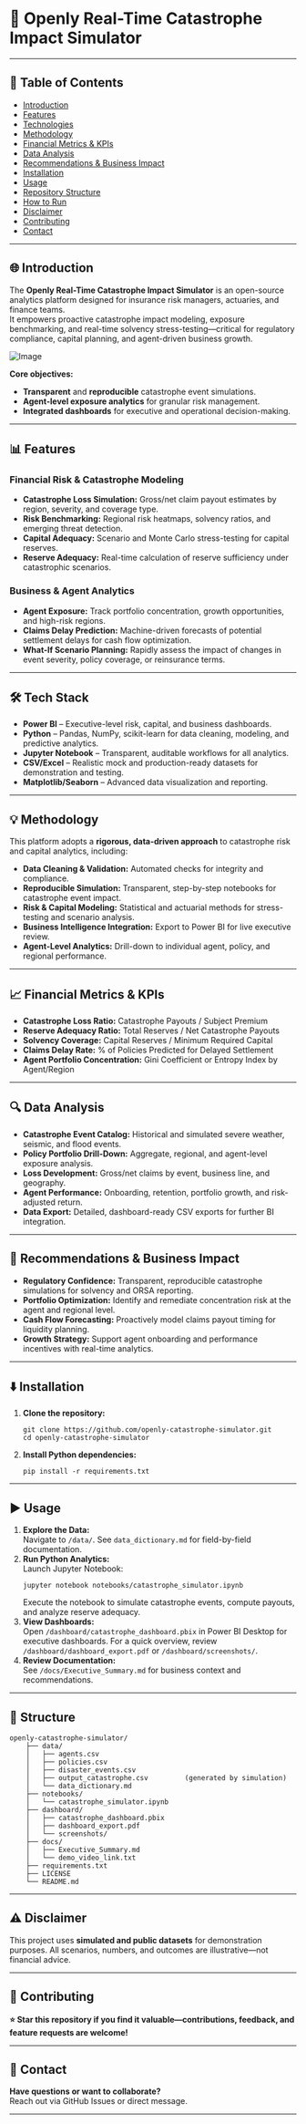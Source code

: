 # 🏦 Openly Real-Time Catastrophe Impact Simulator

---

## 📖 Table of Contents

- [Introduction](#-introduction)
- [Features](#-features)
- [Technologies](#-tech-stack)
- [Methodology](#-methodology)
- [Financial Metrics & KPIs](#-financial-metrics--kpis)
- [Data Analysis](#-data-analysis)
- [Recommendations & Business Impact](#-recommendations--business-impact)
- [Installation](#-installation)
- [Usage](#-usage)
- [Repository Structure](#-structure)
- [How to Run](#-how-to-run)
- [Disclaimer](#-disclaimer)
- [Contributing](#-contributing)
- [Contact](#-contact)

---

## 🌐 Introduction

The **Openly Real-Time Catastrophe Impact Simulator** is an open-source analytics platform designed for insurance risk managers, actuaries, and finance teams.  
It empowers proactive catastrophe impact modeling, exposure benchmarking, and real-time solvency stress-testing—critical for regulatory compliance, capital planning, and agent-driven business growth.

![Image](https://github.com/user-attachments/assets/1b28b200-4c3d-4819-a34d-ce3e851fe4cc)

**Core objectives:**
- **Transparent** and **reproducible** catastrophe event simulations.
- **Agent-level exposure analytics** for granular risk management.
- **Integrated dashboards** for executive and operational decision-making.

---

## 📊 Features

### Financial Risk & Catastrophe Modeling
- **Catastrophe Loss Simulation:** Gross/net claim payout estimates by region, severity, and coverage type.
- **Risk Benchmarking:** Regional risk heatmaps, solvency ratios, and emerging threat detection.
- **Capital Adequacy:** Scenario and Monte Carlo stress-testing for capital reserves.
- **Reserve Adequacy:** Real-time calculation of reserve sufficiency under catastrophic scenarios.

### Business & Agent Analytics
- **Agent Exposure:** Track portfolio concentration, growth opportunities, and high-risk regions.
- **Claims Delay Prediction:** Machine-driven forecasts of potential settlement delays for cash flow optimization.
- **What-If Scenario Planning:** Rapidly assess the impact of changes in event severity, policy coverage, or reinsurance terms.

---

## 🛠 Tech Stack

- **Power BI** – Executive-level risk, capital, and business dashboards.
- **Python** – Pandas, NumPy, scikit-learn for data cleaning, modeling, and predictive analytics.
- **Jupyter Notebook** – Transparent, auditable workflows for all analytics.
- **CSV/Excel** – Realistic mock and production-ready datasets for demonstration and testing.
- **Matplotlib/Seaborn** – Advanced data visualization and reporting.

---

## 💡 Methodology

This platform adopts a **rigorous, data-driven approach** to catastrophe risk and capital analytics, including:
- **Data Cleaning & Validation:** Automated checks for integrity and compliance.
- **Reproducible Simulation:** Transparent, step-by-step notebooks for catastrophe event impact.
- **Risk & Capital Modeling:** Statistical and actuarial methods for stress-testing and scenario analysis.
- **Business Intelligence Integration:** Export to Power BI for live executive review.
- **Agent-Level Analytics:** Drill-down to individual agent, policy, and regional performance.

---

## 📈 Financial Metrics & KPIs

- **Catastrophe Loss Ratio:** Catastrophe Payouts / Subject Premium
- **Reserve Adequacy Ratio:** Total Reserves / Net Catastrophe Payouts
- **Solvency Coverage:** Capital Reserves / Minimum Required Capital
- **Claims Delay Rate:** % of Policies Predicted for Delayed Settlement
- **Agent Portfolio Concentration:** Gini Coefficient or Entropy Index by Agent/Region

---

## 🔍 Data Analysis

- **Catastrophe Event Catalog:** Historical and simulated severe weather, seismic, and flood events.
- **Policy Portfolio Drill-Down:** Aggregate, regional, and agent-level exposure analysis.
- **Loss Development:** Gross/net claims by event, business line, and geography.
- **Agent Performance:** Onboarding, retention, portfolio growth, and risk-adjusted return.
- **Data Export:** Detailed, dashboard-ready CSV exports for further BI integration.

---

## 📌 Recommendations & Business Impact

- **Regulatory Confidence:** Transparent, reproducible catastrophe simulations for solvency and ORSA reporting.
- **Portfolio Optimization:** Identify and remediate concentration risk at the agent and regional level.
- **Cash Flow Forecasting:** Proactively model claims payout timing for liquidity planning.
- **Growth Strategy:** Support agent onboarding and performance incentives with real-time analytics.

---

## ⬇️ Installation

1. **Clone the repository:**
   ```
   git clone https://github.com/openly-catastrophe-simulator.git
   cd openly-catastrophe-simulator
   ```
2. **Install Python dependencies:**
   ```
   pip install -r requirements.txt
   ```

---

## ▶️ Usage

1. **Explore the Data:**  
   Navigate to `/data/`. See `data_dictionary.md` for field-by-field documentation.
2. **Run Python Analytics:**  
   Launch Jupyter Notebook:
   ```
   jupyter notebook notebooks/catastrophe_simulator.ipynb
   ```
   Execute the notebook to simulate catastrophe events, compute payouts, and analyze reserve adequacy.
3. **View Dashboards:**  
   Open `/dashboard/catastrophe_dashboard.pbix` in Power BI Desktop for executive dashboards.
   For a quick overview, review `/dashboard/dashboard_export.pdf` or `/dashboard/screenshots/`.
4. **Review Documentation:**  
   See `/docs/Executive_Summary.md` for business context and recommendations.

---

## 📁 Structure

```
openly-catastrophe-simulator/
    ├── data/
    │   ├── agents.csv
    │   ├── policies.csv
    │   ├── disaster_events.csv
    │   ├── output_catastrophe.csv         (generated by simulation)
    │   └── data_dictionary.md
    ├── notebooks/
    │   └── catastrophe_simulator.ipynb
    ├── dashboard/
    │   ├── catastrophe_dashboard.pbix
    │   ├── dashboard_export.pdf
    │   └── screenshots/
    ├── docs/
    │   ├── Executive_Summary.md
    │   └── demo_video_link.txt
    ├── requirements.txt
    ├── LICENSE
    └── README.md
```

---

## ⚠️ Disclaimer

This project uses **simulated and public datasets** for demonstration purposes. All scenarios, numbers, and outcomes are illustrative—not financial advice.

---

## 💬 Contributing

**⭐ Star this repository if you find it valuable—contributions, feedback, and feature requests are welcome!**

---

## 📩 Contact

**Have questions or want to collaborate?**  
Reach out via GitHub Issues or direct message.

---

